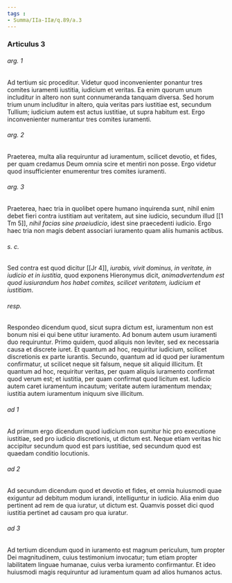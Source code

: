 ```yaml
---
tags : 
- Summa/IIa-IIæ/q.89/a.3
---
```


### Articulus 3

###### arg. 1
Ad tertium sic proceditur. Videtur quod inconvenienter ponantur tres comites iuramenti iustitia, iudicium et veritas. Ea enim quorum unum includitur in altero non sunt connumeranda tanquam diversa. Sed horum trium unum includitur in altero, quia veritas pars iustitiae est, secundum Tullium; iudicium autem est actus iustitiae, ut supra habitum est. Ergo inconvenienter numerantur tres comites iuramenti.

###### arg. 2
Praeterea, multa alia requiruntur ad iuramentum, scilicet devotio, et fides, per quam credamus Deum omnia scire et mentiri non posse. Ergo videtur quod insufficienter enumerentur tres comites iuramenti.

###### arg. 3
Praeterea, haec tria in quolibet opere humano inquirenda sunt, nihil enim debet fieri contra iustitiam aut veritatem, aut sine iudicio, secundum illud [[1 Tm 5]], *nihil facias sine praeiudicio*, idest sine praecedenti iudicio. Ergo haec tria non magis debent associari iuramento quam aliis humanis actibus.

###### s. c.
Sed contra est quod dicitur [[Jr 4]], *iurabis, vivit dominus, in veritate, in iudicio et in iustitia*, quod exponens Hieronymus dicit, *animadvertendum est quod iusiurandum hos habet comites, scilicet veritatem, iudicium et iustitiam*.

###### resp.
Respondeo dicendum quod, sicut supra dictum est, iuramentum non est bonum nisi ei qui bene utitur iuramento. Ad bonum autem usum iuramenti duo requiruntur. Primo quidem, quod aliquis non leviter, sed ex necessaria causa et discrete iuret. Et quantum ad hoc, requiritur iudicium, scilicet discretionis ex parte iurantis. Secundo, quantum ad id quod per iuramentum confirmatur, ut scilicet neque sit falsum, neque sit aliquid illicitum. Et quantum ad hoc, requiritur veritas, per quam aliquis iuramento confirmat quod verum est; et iustitia, per quam confirmat quod licitum est. Iudicio autem caret iuramentum incautum; veritate autem iuramentum mendax; iustitia autem iuramentum iniquum sive illicitum.

###### ad 1
Ad primum ergo dicendum quod iudicium non sumitur hic pro executione iustitiae, sed pro iudicio discretionis, ut dictum est. Neque etiam veritas hic accipitur secundum quod est pars iustitiae, sed secundum quod est quaedam conditio locutionis.

###### ad 2
Ad secundum dicendum quod et devotio et fides, et omnia huiusmodi quae exiguntur ad debitum modum iurandi, intelliguntur in iudicio. Alia enim duo pertinent ad rem de qua iuratur, ut dictum est. Quamvis posset dici quod iustitia pertinet ad causam pro qua iuratur.

###### ad 3
Ad tertium dicendum quod in iuramento est magnum periculum, tum propter Dei magnitudinem, cuius testimonium invocatur; tum etiam propter labilitatem linguae humanae, cuius verba iuramento confirmantur. Et ideo huiusmodi magis requiruntur ad iuramentum quam ad alios humanos actus.

